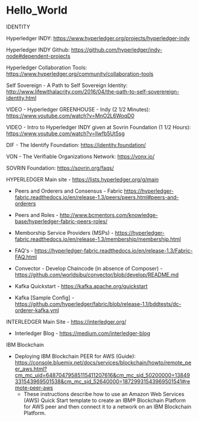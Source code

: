 # Hello_World

IDENTITY

Hyperledger INDY:  https://www.hyperledger.org/projects/hyperledger-indy

Hyperledger INDY Github:  https://github.com/hyperledger/indy-node#dependent-projects

Hyperledger Collaboration Tools:  https://www.hyperledger.org/community/collaboration-tools

Self Sovereign - A Path to Self Sovereign Identity:   http://www.lifewithalacrity.com/2016/04/the-path-to-self-soverereign-identity.html

VIDEO - Hyperledger GREENHOUSE - Indy (2 1/2 Minutes):  https://www.youtube.com/watch?v=MnO2L6WoqD0

VIDEO - Intro to Hyperledger INDY given at Sovrin Foundation (1 1/2 Hours):  https://www.youtube.com/watch?v=llwfb5Ut5sg

DIF - The Identify Foundation:  https://identity.foundation/

VON - The Verifiable Organizations Network:  https://vonx.io/

SOVRIN Foundation:  https://sovrin.org/faqs/

HYPERLEDGER
Main site - https://lists.hyperledger.org/g/main

 *  Peers and Orderers and Consensus - Fabric https://hyperledger-fabric.readthedocs.io/en/release-1.3/peers/peers.html#peers-and-orderers

 *  Peers and Roles - http://www.bcmentors.com/knowledge-base/hyperledger-fabric-peers-roles/

 *  Memborship Service Providers (MSPs) - https://hyperledger-fabric.readthedocs.io/en/release-1.3/membership/membership.html
 
 *  FAQ's - https://hyperledger-fabric.readthedocs.io/en/release-1.3/Fabric-FAQ.html
 
 *  Convector - Develop Chaincode (in absence of Composer) - https://github.com/worldsibu/convector/blob/develop/README.md
 
 *  Kafka Quickstart - https://kafka.apache.org/quickstart
 
 *  Kafka [Sample Config] - https://github.com/hyperledger/fabric/blob/release-1.1/bddtests/dc-orderer-kafka.yml

INTERLEDGER Main Site - https://interledger.org/
 *  Interledger Blog - https://medium.com/interledger-blog
 
 IBM Blockchain
 
 *  Deploying IBM Blockchain PEER for AWS (Guide): https://console.bluemix.net/docs/services/blockchain/howto/remote_peer_aws.html?cm_mc_uid=64870479585115411207616&cm_mc_sid_50200000=13849331543969501538&cm_mc_sid_52640000=18729931543969501541#remote-peer-aws 
    *  These instructions describe how to use an Amazon Web Services (AWS) Quick Start template to create an IBM® Blockchain Platform for AWS peer and then connect it to a network on an IBM Blockchain Platform.
 




